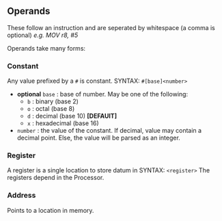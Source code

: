 ## Operands
These follow an instruction and are seperated by whitespace (a comma is optional)
*e.g. MOV r8, #5*

Operands take many forms:

### Constant
Any value prefixed by a `#` is constant.
SYNTAX: `#[base]<number>`
- **optional** `base` : base of number. May be one of the following:
  - `b` : binary (base 2)
  - `o` : octal (base 8)
  - `d` : decimal (base 10) **[DEFAUlT]**
  - `x` : hexadecimal (base 16)
- `number` : the value of the constant. If decimal, value may contain a decimal point. Else, the value will be parsed as an integer.

### Register
A register is a single location to store datum in
SYNTAX: `<register>`
The registers depend in the Processor.

### Address
Points to a location in memory.